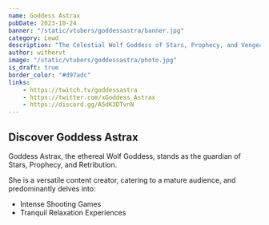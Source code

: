 ```yaml
---
name: Goddess Astrax
pubDate: 2023-10-24
banner: "/static/vtubers/goddessastra/banner.jpg"
category: Lewd
description: "The Celestial Wolf Goddess of Stars, Prophecy, and Vengeance is ready to meet you~"
author: withervt
image: "/static/vtubers/goddessastra/photo.jpg"
is_draft: true
border_color: "#d97adc"
links: 
    - https://twitch.tv/goddessastra
    - https://twitter.com/xGoddess_Astrax
    - https://discord.gg/A5dK3DTvnN
---
```


## Discover Goddess Astrax

Goddess Astrax, the ethereal Wolf Goddess, stands as the guardian of Stars, Prophecy, and Retribution.

She is a versatile content creator, catering to a mature audience, and predominantly delves into:

- Intense Shooting Games
- Tranquil Relaxation Experiences